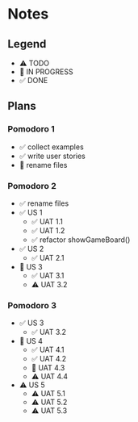 # Notes

## Legend

- ⚠ TODO
- 🚧 IN PROGRESS
- ✅ DONE

## Plans

### Pomodoro 1

- ✅ collect examples
- ✅ write user stories
- 🚧 rename files

### Pomodoro 2

- ✅ rename files
- ✅ US 1
  - ✅ UAT 1.1
  - ✅ UAT 1.2
  - ✅ refactor showGameBoard()
- ✅ US 2
  - ✅ UAT 2.1
- 🚧 US 3
  - ✅ UAT 3.1
  - ⚠ UAT 3.2

### Pomodoro 3

- ✅ US 3
  - ✅ UAT 3.2
- 🚧 US 4
  - ✅ UAT 4.1
  - ✅ UAT 4.2
  - 🚧 UAT 4.3
  - ⚠ UAT 4.4
- ⚠ US 5
  - ⚠ UAT 5.1
  - ⚠ UAT 5.2
  - ⚠ UAT 5.3
